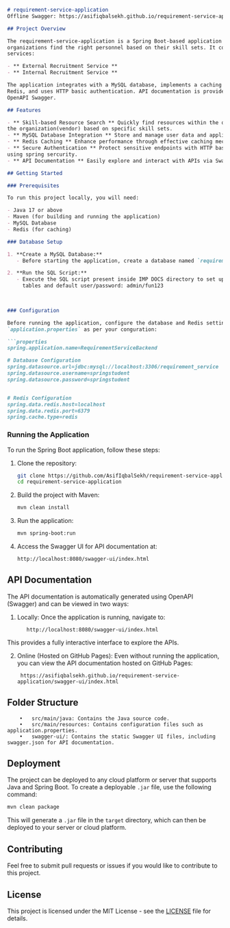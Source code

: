 ```markdown
# requirement-service-application
Offline Swagger: https://asifiqbalsekh.github.io/requirement-service-application/swagger-ui/index.html

## Project Overview

The requirement-service-application is a Spring Boot-based application designed to help
organizations find the right personnel based on their skill sets. It consists of two main
services:

- ** External Recruitment Service **
- ** Internal Recruitment Service **

The application integrates with a MySQL database, implements a caching mechanism using
Redis, and uses HTTP basic authentication. API documentation is provided using
OpenAPI Swagger.

## Features

- ** Skill-based Resource Search ** Quickly find resources within the organization/outside
the organization(vendor) based on specific skill sets.
- ** MySQL Database Integration ** Store and manage user data and application configurations.
- ** Redis Caching ** Enhance performance through effective caching mechanisms.
- ** Secure Authentication ** Protect sensitive endpoints with HTTP basic authentication
using spring sercurity.
- ** API Documentation ** Easily explore and interact with APIs via Swagger UI.

## Getting Started

### Prerequisites

To run this project locally, you will need:

- Java 17 or above
- Maven (for building and running the application)
- MySQL Database
- Redis (for caching)

### Database Setup

1. **Create a MySQL Database:**
   - Before starting the application, create a database named `requirement_service`.

2. **Run the SQL Script:**
   - Execute the SQL script present inside IMP DOCS directory to set up the necessary
     tables and default user/password: admin/fun123

  

### Configuration

Before running the application, configure the database and Redis settings in
`application.properties` as per your conguration:

```properties
spring.application.name=RequirementServiceBackend

# Database Configuration
spring.datasource.url=jdbc:mysql://localhost:3306/requirement_service
spring.datasource.username=springstudent
spring.datasource.password=springstudent


# Redis Configuration
spring.data.redis.host=localhost
spring.data.redis.port=6379
spring.cache.type=redis
```

### Running the Application

To run the Spring Boot application, follow these steps:

1. Clone the repository:
   ```bash
   git clone https://github.com/AsifIqbalSekh/requirement-service-application.git
   cd requirement-service-application
   ```

2. Build the project with Maven:
   ```bash
   mvn clean install
   ```

3. Run the application:
   ```bash
   mvn spring-boot:run
   ```

4. Access the Swagger UI for API documentation at:
   ```
   http://localhost:8080/swagger-ui/index.html
   ```

## API Documentation

The API documentation is automatically generated using OpenAPI (Swagger) and can be 
viewed in two ways:

1.	Locally: Once the application is running, navigate to:

           http://localhost:8080/swagger-ui/index.html

This provides a fully interactive interface to explore the APIs.

2.	Online (Hosted on GitHub Pages):
Even without running the application, you can view the API documentation hosted on
GitHub Pages:

         https://asifiqbalsekh.github.io/requirement-service-application/swagger-ui/index.html 

## Folder Structure

```
	•	src/main/java: Contains the Java source code.
	•	src/main/resources: Contains configuration files such as application.properties.
	•	swagger-ui/: Contains the static Swagger UI files, including swagger.json for API documentation.
```

## Deployment

The project can be deployed to any cloud platform or server that supports Java and Spring Boot. 
To create a deployable `.jar` file, use the following command:

```bash
mvn clean package
```

This will generate a `.jar` file in the `target` directory, which can then be deployed to your server 
or cloud platform.

## Contributing

Feel free to submit pull requests or issues if you would like to contribute to this project.

## License

This project is licensed under the MIT License - see the [LICENSE](LICENSE) file for details.
